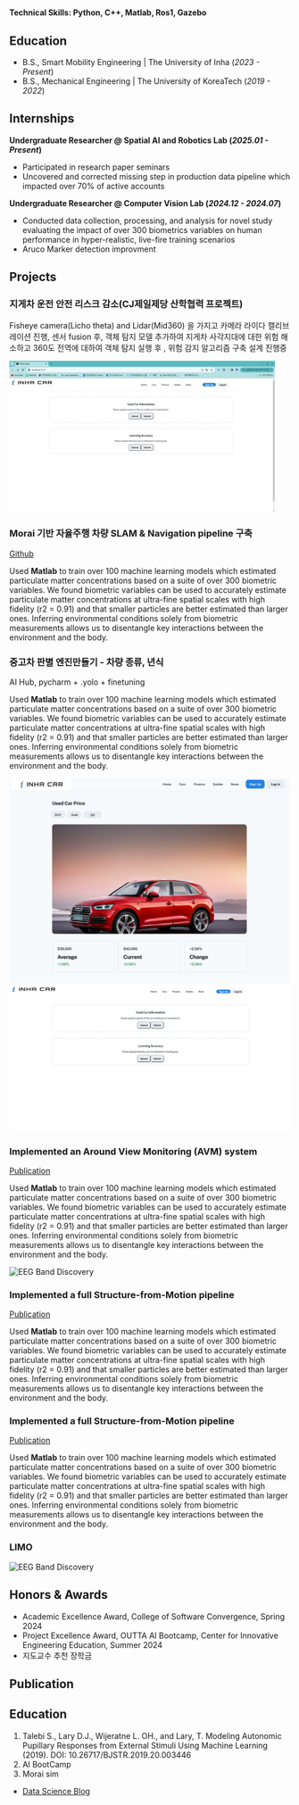 # 
#### Technical Skills: Python, C++, Matlab, Ros1, Gazebo

## Education

- B.S., Smart Mobility Engineering | The University of Inha (_2023 - Present_)								       		
- B.S., Mechanical Engineering | The University of KoreaTech (_2019 - 2022_)	 			        		


## Internships
**Undergraduate Researcher @ Spatial AI and Robotics Lab (_2025.01 - Present_)**
- Participated in research paper seminars
- Uncovered and corrected missing step in production data pipeline which impacted over 70% of active accounts

**Undergraduate Researcher @ Computer Vision Lab (_2024.12 - 2024.07_)**
- Conducted data collection, processing, and analysis for novel study evaluating the impact of over 300 biometrics variables on human performance in hyper-realistic, live-fire training scenarios
- Aruco Marker detection improvment


## Projects
### 지게차 운전 안전 리스크 감소(CJ제일제당 산학협력 프로젝트) 
Fisheye camera(Licho theta) and Lidar(Mid360) 을 가지고 카메라 라이다 캘리브레이션 진행,
센서 fusion 후, 객체 탐지 모델 추가하여 지게차 사각지대에 대한 위험 해소하고 360도 전역에 대하여 객체 탐지 실행 후 , 위험 감지 알고리즘 구축 설계 진행중 

![EEG Band Discovery](/assets/img/inhacar_1.jpeg)

### Morai 기반 자율주행 차량 SLAM & Navigation pipeline 구축
[Github](https://github.com/AjouInhaTMAH/2025MORAIContest_VEKMUC)

Used **Matlab** to train over 100 machine learning models which estimated particulate matter concentrations based on a suite of over 300 biometric variables. We found biometric variables can be used to accurately estimate particulate matter concentrations at ultra-fine spatial scales with high fidelity (r2 = 0.91) and that smaller particles are better estimated than larger ones. Inferring environmental conditions solely from biometric measurements allows us to disentangle key interactions between the environment and the body.


### 중고차 판별 엔진만들기 - 차량 종류, 년식
AI Hub, pycharm + .yolo + finetuning

Used **Matlab** to train over 100 machine learning models which estimated particulate matter concentrations based on a suite of over 300 biometric variables. We found biometric variables can be used to accurately estimate particulate matter concentrations at ultra-fine spatial scales with high fidelity (r2 = 0.91) and that smaller particles are better estimated than larger ones. Inferring environmental conditions solely from biometric measurements allows us to disentangle key interactions between the environment and the body.

![Car1](/assets/img/icar1.jpeg) ![Car2](/assets/img/icar2.jpeg)


### Implemented an Around View Monitoring (AVM) system 
[Publication](https://www.mdpi.com/1424-8220/22/11/4240)

Used **Matlab** to train over 100 machine learning models which estimated particulate matter concentrations based on a suite of over 300 biometric variables. We found biometric variables can be used to accurately estimate particulate matter concentrations at ultra-fine spatial scales with high fidelity (r2 = 0.91) and that smaller particles are better estimated than larger ones. Inferring environmental conditions solely from biometric measurements allows us to disentangle key interactions between the environment and the body.

![EEG Band Discovery](/assets/img/eeg_band_discovery.jpeg)

### Implemented a full Structure-from-Motion pipeline
[Publication](https://www.mdpi.com/1424-8220/22/11/4240)

Used **Matlab** to train over 100 machine learning models which estimated particulate matter concentrations based on a suite of over 300 biometric variables. We found biometric variables can be used to accurately estimate particulate matter concentrations at ultra-fine spatial scales with high fidelity (r2 = 0.91) and that smaller particles are better estimated than larger ones. Inferring environmental conditions solely from biometric measurements allows us to disentangle key interactions between the environment and the body.

### Implemented a full Structure-from-Motion pipeline
[Publication](https://www.mdpi.com/1424-8220/22/11/4240)

Used **Matlab** to train over 100 machine learning models which estimated particulate matter concentrations based on a suite of over 300 biometric variables. We found biometric variables can be used to accurately estimate particulate matter concentrations at ultra-fine spatial scales with high fidelity (r2 = 0.91) and that smaller particles are better estimated than larger ones. Inferring environmental conditions solely from biometric measurements allows us to disentangle key interactions between the environment and the body.

### LIMO

![EEG Band Discovery](/assets/img/eeg_band_discovery.jpeg)

## Honors & Awards
- Academic Excellence Award, College of Software Convergence, Spring 2024
- Project Excellence Award, OUTTA AI Bootcamp, Center for Innovative Engineering Education, Summer 2024
- 지도교수 추천 장학금

## Publication


## Education
1. Talebi S., Lary D.J., Wijeratne L. OH., and Lary, T. Modeling Autonomic Pupillary Responses from External Stimuli Using Machine Learning (2019). DOI: 10.26717/BJSTR.2019.20.003446
1. AI BootCamp
3. Morai sim


- [Data Science Blog](https://medium.com/@shawhin)
